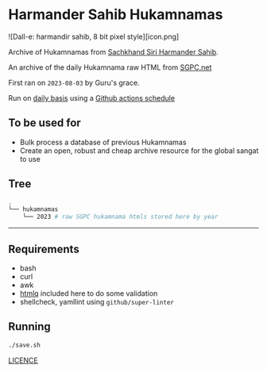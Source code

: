 # Harmander Sahib Hukamnamas

![Dall-e: harmandir sahib, 8 bit pixel style][icon.png]

Archive of Hukamnamas from [Sachkhand Siri Harmander Sahib](https://en.wikipedia.org/wiki/Golden_Temple).

An archive of the daily Hukamnama raw HTML from [SGPC.net]()

First ran on `2023-08-03` by Guru's grace.

Run on [daily basis](.github/workflows/save-hukamnama.yaml) using a [Github actions schedule](https://docs.github.com/en/actions/using-workflows/events-that-trigger-workflows#schedule)

## To be used for

- Bulk process a database of previous Hukamnamas
- Create an open, robust and cheap archive resource for the global sangat to use

## Tree

```bash
.
└── hukamnamas
    └── 2023 # raw SGPC hukamnama htmls stored here by year

```

---

## Requirements

- bash
- curl
- awk
- [htmlq](https://github.com/mgdm/htmlq) included here to do some validation
- shellcheck, yamllint using `github/super-linter`

## Running

```bash
./save.sh
```

[LICENCE](LICENCE)
